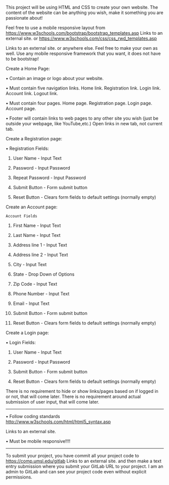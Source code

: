 This project will be using HTML and CSS to create your own website.  The content of the website can be anything you wish, make it something you are passionate about!

Feel free to use a mobile responsive layout from https://www.w3schools.com/bootstrap/bootstrap_templates.asp
Links to an external site. or https://www.w3schools.com/css/css_rwd_templates.asp

Links to an external site. or anywhere else. Feel free to make your own as well.  Use any mobile responsive framework that you want, it does not have to be bootstrap!

Create a Home Page:

• Contain an image or logo about your website.

• Must contain five navigation links. Home link. Registration link. Login link.  Account link.  Logout link.

• Must contain four pages. Home page. Registration page. Login page.  Account page.

• Footer will contain links to web pages to any other site you wish (just be outside your webpage, like YouTube,etc.) Open links in new tab, not current tab.

Create a Registration page:

• Registration Fields:

1) User Name -  Input Text

2) Password - Input Password

3) Repeat Password - Input Password

4) Submit Button -  Form submit button

5) Reset Button - Clears form fields to default settings (normally empty)

 

Create an Account page:

    Account Fields

1) First Name - Input Text

2) Last Name - Input Text

3) Address line 1 - Input Text

4) Address line 2 - Input Text

5) City -  Input Text

6) State -  Drop Down of Options

7) Zip Code - Input Text

8) Phone Number - Input Text

9) Email -  Input Text

10) Submit Button -  Form submit button

11) Reset Button - Clears form fields to default settings (normally empty)

 

Create a Login page:

• Login Fields:

1) User Name -  Input Text

2) Password - Input Password

3) Submit Button -  Form submit button

4) Reset Button - Clears form fields to default settings (normally empty)

 

There is no requirement to hide or show links/pages based on if logged in or not, that will come later.  There is no requirement around actual submission of user input, that will come later.

----------------------------------------------------------------------------------------------------

• Follow coding standards http://www.w3schools.com/html/html5_syntax.asp

Links to an external site.

• Must be mobile responsive!!!!

----------------------------------------------------------------------------------------------------

To submit your project, you have commit all your project code to https://comp.umsl.edu/gitlab
Links to an external site. and then make a text entry submission where you submit your GitLab URL to your project.  I am an admin to GitLab and can see your project code even without explicit permissions.